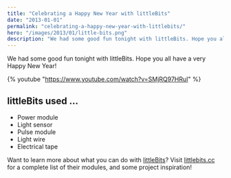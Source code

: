 ```yaml
---
title: "Celebrating a Happy New Year with littleBits"
date: "2013-01-01"
permalink: "celebrating-a-happy-new-year-with-littlebits/"
hero: "/images/2013/01/little-bits.png"
description: "We had some good fun tonight with littleBits. Hope you all have a very Happy New Year!"
---
```


We had some good fun tonight with littleBits. Hope you all have a very Happy New Year!

{% youtube "https://www.youtube.com/watch?v=SMjRQ97HRuI" %}

## littleBits used ...

- Power module
- Light sensor
- Pulse module
- Light wire
- Electrical tape

Want to learn more about what you can do with [littleBits](http://littlebits.cc/)? Visit [littlebits.cc](http://littlebits.cc/) for a complete list of their modules, and some project inspiration!

